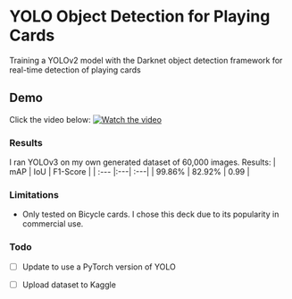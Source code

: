 # YOLO Object Detection for Playing Cards
Training a YOLOv2 model with the Darknet object detection framework for real-time detection of playing cards

## Demo
Click the video below:
[![Watch the video](https://img.youtube.com/vi/45284ygT4qY/maxresdefault.jpg)](https://youtu.be/45284ygT4qY)

### Results
I ran YOLOv3 on my own generated dataset of 60,000 images. 
Results:
| mAP | IoU | F1-Score |
| :--- |:---| :---|
| 99.86% | 82.92% |  0.99 |

### Limitations
* Only tested on Bicycle cards. I chose this deck due to its popularity in commercial use.

### Todo
- [ ] Update to use a PyTorch version of YOLO
- [ ] Upload dataset to Kaggle

